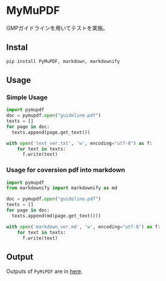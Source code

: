 
# MyMuPDF
GMPガイドラインを用いてテストを実施。
## Instal
```sh
pip install PyMuPDF, markdown, markdownify
```
## Usage
### Simple Usage
```python
import pymupdf
doc = pymupdf.open("guideline.pdf")
texts = []
for page in doc:
  texts.append(page.get_text())

with open('text_ver.txt', 'w', encoding="utf-8") as f:
    for text in texts:
      f.write(text)
```
### Usage for coversion pdf into markdown
```python
import pymupdf
from markdownify import markdownify as md

doc = pymupdf.open("guideline.pdf")
texts = []
for page in doc:
  texts.append(md(page.get_text()))

with open('markdown_ver.md', 'w', encoding="utf-8") as f:
    for text in texts:
      f.write(text)
```
## Output
Outputs of `PyMiPDF` are in [here](ouput/).